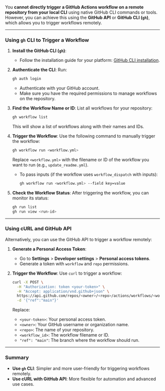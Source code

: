 You **cannot directly trigger a GitHub Actions workflow on a remote repository from your local CLI** using native GitHub CLI commands or tools. However, you can achieve this using the **GitHub API** or **GitHub CLI (`gh`)**, which allows you to trigger workflows remotely.

---

### **Using `gh` CLI to Trigger a Workflow**

1. **Install the GitHub CLI (`gh`)**:
   - Follow the installation guide for your platform: [GitHub CLI installation](https://cli.github.com/).

2. **Authenticate the CLI**:
   Run:
   ```bash
   gh auth login
   ```
   - Authenticate with your GitHub account.
   - Make sure you have the required permissions to manage workflows on the repository.

3. **Find the Workflow Name or ID**:
   List all workflows for your repository:
   ```bash
   gh workflow list
   ```
   This will show a list of workflows along with their names and IDs.

4. **Trigger the Workflow**:
   Use the following command to manually trigger the workflow:
   ```bash
   gh workflow run <workflow.yml>
   ```
   Replace `<workflow.yml>` with the filename or ID of the workflow you want to run (e.g., `update_readme.yml`).

   - To pass inputs (if the workflow uses `workflow_dispatch` with inputs):
     ```bash
     gh workflow run <workflow.yml> --field key=value
     ```

5. **Check the Workflow Status**:
   After triggering the workflow, you can monitor its status:
   ```bash
   gh run list
   gh run view <run-id>
   ```

---

### **Using cURL and GitHub API**

Alternatively, you can use the GitHub API to trigger a workflow remotely:

1. **Generate a Personal Access Token**:
   - Go to **Settings** > **Developer settings** > **Personal access tokens**.
   - Generate a token with `workflow` and `repo` permissions.

2. **Trigger the Workflow**:
   Use `curl` to trigger a workflow:
   ```bash
   curl -X POST \
     -H "Authorization: token <your-token>" \
     -H "Accept: application/vnd.github+json" \
     https://api.github.com/repos/<owner>/<repo>/actions/workflows/<workflow_id>/dispatches \
     -d '{"ref":"main"}'
   ```

   Replace:
   - `<your-token>`: Your personal access token.
   - `<owner>`: Your GitHub username or organization name.
   - `<repo>`: The name of your repository.
   - `<workflow_id>`: The workflow filename or ID.
   - `"ref": "main"`: The branch where the workflow should run.

---

### Summary
- **Use `gh` CLI**: Simpler and more user-friendly for triggering workflows remotely.
- **Use cURL with GitHub API**: More flexible for automation and advanced use cases.

